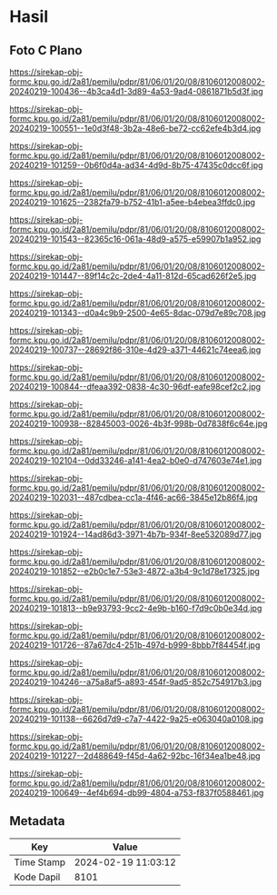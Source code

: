 # Hasil

## Foto C Plano

https://sirekap-obj-formc.kpu.go.id/2a81/pemilu/pdpr/81/06/01/20/08/8106012008002-20240219-100436--4b3ca4d1-3d89-4a53-9ad4-0861871b5d3f.jpg

https://sirekap-obj-formc.kpu.go.id/2a81/pemilu/pdpr/81/06/01/20/08/8106012008002-20240219-100551--1e0d3f48-3b2a-48e6-be72-cc62efe4b3d4.jpg

https://sirekap-obj-formc.kpu.go.id/2a81/pemilu/pdpr/81/06/01/20/08/8106012008002-20240219-101259--0b6f0d4a-ad34-4d9d-8b75-47435c0dcc6f.jpg

https://sirekap-obj-formc.kpu.go.id/2a81/pemilu/pdpr/81/06/01/20/08/8106012008002-20240219-101625--2382fa79-b752-41b1-a5ee-b4ebea3ffdc0.jpg

https://sirekap-obj-formc.kpu.go.id/2a81/pemilu/pdpr/81/06/01/20/08/8106012008002-20240219-101543--82365c16-061a-48d9-a575-e59907b1a952.jpg

https://sirekap-obj-formc.kpu.go.id/2a81/pemilu/pdpr/81/06/01/20/08/8106012008002-20240219-101447--89f14c2c-2de4-4a11-812d-65cad626f2e5.jpg

https://sirekap-obj-formc.kpu.go.id/2a81/pemilu/pdpr/81/06/01/20/08/8106012008002-20240219-101343--d0a4c9b9-2500-4e65-8dac-079d7e89c708.jpg

https://sirekap-obj-formc.kpu.go.id/2a81/pemilu/pdpr/81/06/01/20/08/8106012008002-20240219-100737--28692f86-310e-4d29-a371-44621c74eea6.jpg

https://sirekap-obj-formc.kpu.go.id/2a81/pemilu/pdpr/81/06/01/20/08/8106012008002-20240219-100844--dfeaa392-0838-4c30-96df-eafe98cef2c2.jpg

https://sirekap-obj-formc.kpu.go.id/2a81/pemilu/pdpr/81/06/01/20/08/8106012008002-20240219-100938--82845003-0026-4b3f-998b-0d7838f6c64e.jpg

https://sirekap-obj-formc.kpu.go.id/2a81/pemilu/pdpr/81/06/01/20/08/8106012008002-20240219-102104--0dd33246-a141-4ea2-b0e0-d747603e74e1.jpg

https://sirekap-obj-formc.kpu.go.id/2a81/pemilu/pdpr/81/06/01/20/08/8106012008002-20240219-102031--487cdbea-cc1a-4f46-ac66-3845e12b86f4.jpg

https://sirekap-obj-formc.kpu.go.id/2a81/pemilu/pdpr/81/06/01/20/08/8106012008002-20240219-101924--14ad86d3-3971-4b7b-934f-8ee532089d77.jpg

https://sirekap-obj-formc.kpu.go.id/2a81/pemilu/pdpr/81/06/01/20/08/8106012008002-20240219-101852--e2b0c1e7-53e3-4872-a3b4-9c1d78e17325.jpg

https://sirekap-obj-formc.kpu.go.id/2a81/pemilu/pdpr/81/06/01/20/08/8106012008002-20240219-101813--b9e93793-9cc2-4e9b-b160-f7d9c0b0e34d.jpg

https://sirekap-obj-formc.kpu.go.id/2a81/pemilu/pdpr/81/06/01/20/08/8106012008002-20240219-101726--87a67dc4-251b-497d-b999-8bbb7f84454f.jpg

https://sirekap-obj-formc.kpu.go.id/2a81/pemilu/pdpr/81/06/01/20/08/8106012008002-20240219-104246--a75a8af5-a893-454f-9ad5-852c754917b3.jpg

https://sirekap-obj-formc.kpu.go.id/2a81/pemilu/pdpr/81/06/01/20/08/8106012008002-20240219-101138--6626d7d9-c7a7-4422-9a25-e063040a0108.jpg

https://sirekap-obj-formc.kpu.go.id/2a81/pemilu/pdpr/81/06/01/20/08/8106012008002-20240219-101227--2d488649-f45d-4a62-92bc-16f34ea1be48.jpg

https://sirekap-obj-formc.kpu.go.id/2a81/pemilu/pdpr/81/06/01/20/08/8106012008002-20240219-100649--4ef4b694-db99-4804-a753-f837f0588461.jpg


## Metadata

| Key        | Value               |
| ---------- | ------------------- |
| Time Stamp | 2024-02-19 11:03:12 |
| Kode Dapil | 8101                |



